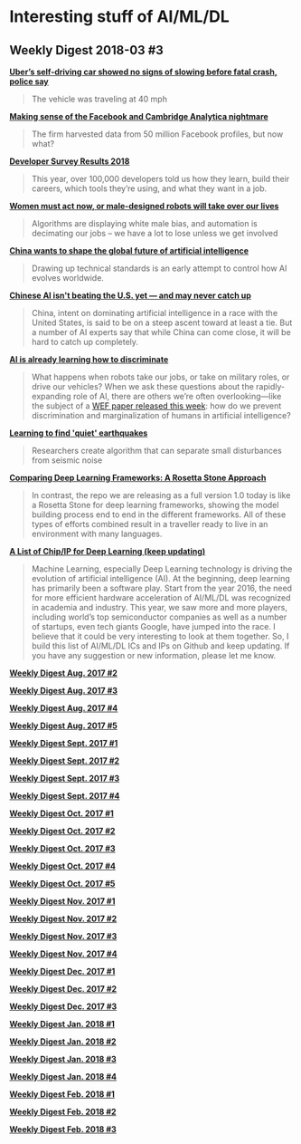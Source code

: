# Interesting stuff of AI/ML/DL

## Weekly Digest 2018-03 \#3

**[Uber’s self-driving car showed no signs of slowing before fatal crash, police say](https://www.theverge.com/2018/3/19/17140936/uber-self-driving-crash-death-homeless-arizona)**
> The vehicle was traveling at 40 mph

**[Making sense of the Facebook and Cambridge Analytica nightmare](https://www.engadget.com/2018/03/19/facebook-and-cambridge-analytica-nightmare/)**
> The firm harvested data from 50 million Facebook profiles, but now what?

**[Developer Survey Results 2018](https://insights.stackoverflow.com/survey/2018/)**
> This year, over 100,000 developers told us how they learn, build their careers, which tools they’re using, and what they want in a job.

**[Women must act now, or male-designed robots will take over our lives](https://amp.theguardian.com/commentisfree/2018/mar/13/women-robots-ai-male-artificial-intelligence-automation)**
> Algorithms are displaying white male bias, and automation is decimating our jobs – we have a lot to lose unless we get involved

**[China wants to shape the global future of artificial intelligence](https://www.technologyreview.com/s/610546/china-wants-to-shape-the-global-future-of-artificial-intelligence/)**
> Drawing up technical standards is an early attempt to control how AI evolves worldwide.

**[Chinese AI isn't beating the U.S. yet — and may never catch up](https://www.axios.com/chinese-ai-isnt-beating-the-us-yet-0cf27b7d-fe89-48e6-a5da-a7a5a3a1b84d.html)**
> China, intent on dominating artificial intelligence in a race with the United States, is said to be on a steep ascent toward at least a tie. But a number of AI experts say that while China can come close, it will be hard to catch up completely.

**[AI is already learning how to discriminate](https://work.qz.com/1227982/ai-and-discrimination-what-tech-companies-can-do/)**
> What happens when robots take our jobs, or take on military roles, or drive our vehicles? When we ask these questions about the rapidly-expanding role of AI, there are others we’re often overlooking—like the subject of a [WEF paper released this week](http://www3.weforum.org/docs/WEF_40065_White_Paper_How_to_Prevent_Discriminatory_Outcomes_in_Machine_Learning.pdf): how do we prevent discrimination and marginalization of humans in artificial intelligence?

**[Learning to find 'quiet' earthquakes](https://news.harvard.edu/gazette/story/2018/03/researchers-create-algorithm-to-separate-earthquakes-from-seismic-noise/)**
> Researchers create algorithm that can separate small disturbances from seismic noise

**[Comparing Deep Learning Frameworks: A Rosetta Stone Approach](https://blogs.technet.microsoft.com/machinelearning/2018/03/14/comparing-deep-learning-frameworks-a-rosetta-stone-approach/)**
> In contrast, the repo we are releasing as a full version 1.0 today is like a Rosetta Stone for deep learning frameworks, showing the model building process end to end in the different frameworks. All of these types of efforts combined result in a traveller ready to live in an environment with many languages.

**[A List of Chip/IP for Deep Learning (keep updating)](https://basicmi.github.io/Deep-Learning-Processor-List/)**
> Machine Learning, especially Deep Learning technology is driving the evolution of artificial intelligence (AI). At the beginning, deep learning has primarily been a software play. Start from the year 2016, the need for more efficient hardware acceleration of AI/ML/DL was recognized in academia and industry. This year, we saw more and more players, including world’s top semiconductor companies as well as a number of startups, even tech giants Google, have jumped into the race. I believe that it could be very interesting to look at them together. So, I build this list of AI/ML/DL ICs and IPs on Github and keep updating. If you have any suggestion or new information, please let me know.

**[Weekly Digest Aug. 2017 \#2](https://github.com/basicmi/Machine-Learning-Articles/blob/master/WeeklyDigest2017-08_2.md)**

**[Weekly Digest Aug. 2017 \#3](https://github.com/basicmi/Machine-Learning-Articles/blob/master/WeeklyDigest2017-08_3.md)**

**[Weekly Digest Aug. 2017 \#4](https://github.com/basicmi/Machine-Learning-Articles/blob/master/WeeklyDigest2017-08_4.md)**

**[Weekly Digest Aug. 2017 \#5](https://github.com/basicmi/Machine-Learning-Articles/blob/master/WeeklyDigest2017-08_5.md)**

**[Weekly Digest Sept. 2017 \#1](https://github.com/basicmi/Machine-Learning-Articles/blob/master/WeeklyDigest2017-09_1.md)**

**[Weekly Digest Sept. 2017 \#2](https://github.com/basicmi/Machine-Learning-Articles/blob/master/WeeklyDigest2017-09_2.md)**

**[Weekly Digest Sept. 2017 \#3](https://github.com/basicmi/Machine-Learning-Articles/blob/master/WeeklyDigest2017-09_3.md)**

**[Weekly Digest Sept. 2017 \#4](https://github.com/basicmi/Machine-Learning-Articles/blob/master/WeeklyDigest2017-09_4.md)**

**[Weekly Digest Oct. 2017 \#1](https://github.com/basicmi/Machine-Learning-Articles/blob/master/WeeklyDigest2017-10_1.md)**

**[Weekly Digest Oct. 2017 \#2](https://github.com/basicmi/Machine-Learning-Articles/blob/master/WeeklyDigest2017-10_2.md)**

**[Weekly Digest Oct. 2017 \#3](https://github.com/basicmi/Machine-Learning-Articles/blob/master/WeeklyDigest2017-10_3.md)**

**[Weekly Digest Oct. 2017 \#4](https://github.com/basicmi/Machine-Learning-Articles/blob/master/WeeklyDigest2017-10_4.md)**

**[Weekly Digest Oct. 2017 \#5](https://github.com/basicmi/Machine-Learning-Articles/blob/master/WeeklyDigest2017-10_5.md)**

**[Weekly Digest Nov. 2017 \#1](https://github.com/basicmi/Machine-Learning-Articles/blob/master/WeeklyDigest2017-11_1.md)**

**[Weekly Digest Nov. 2017 \#2](https://github.com/basicmi/Machine-Learning-Articles/blob/master/WeeklyDigest2017-11_2.md)**

**[Weekly Digest Nov. 2017 \#3](https://github.com/basicmi/Machine-Learning-Articles/blob/master/WeeklyDigest2017-11_3.md)**

**[Weekly Digest Nov. 2017 \#4](https://github.com/basicmi/Machine-Learning-Articles/blob/master/WeeklyDigest2017-11_4.md)**

**[Weekly Digest Dec. 2017 \#1](https://github.com/basicmi/Machine-Learning-Articles/blob/master/WeeklyDigest2017-12_1.md)**

**[Weekly Digest Dec. 2017 \#2](https://github.com/basicmi/Machine-Learning-Articles/blob/master/WeeklyDigest2017-12_2.md)**

**[Weekly Digest Dec. 2017 \#3](https://github.com/basicmi/Machine-Learning-Articles/blob/master/WeeklyDigest2017-12_3.md)**

**[Weekly Digest Jan. 2018 \#1](https://github.com/basicmi/Machine-Learning-Articles/blob/master/WeeklyDigest2018-01_1.md)**

**[Weekly Digest Jan. 2018 \#2](https://github.com/basicmi/Machine-Learning-Articles/blob/master/WeeklyDigest2018-01_2.md)**

**[Weekly Digest Jan. 2018 \#3](https://github.com/basicmi/Machine-Learning-Articles/blob/master/WeeklyDigest2018-01_3.md)**

**[Weekly Digest Jan. 2018 \#4](https://github.com/basicmi/Machine-Learning-Articles/blob/master/WeeklyDigest2018-01_4.md)**

**[Weekly Digest Feb. 2018 \#1](https://github.com/basicmi/Machine-Learning-Articles/blob/master/WeeklyDigest2018-02_1.md)**

**[Weekly Digest Feb. 2018 \#2](https://github.com/basicmi/Machine-Learning-Articles/blob/master/WeeklyDigest2018-02_2.md)**

**[Weekly Digest Feb. 2018 \#3](https://github.com/basicmi/Machine-Learning-Articles/blob/master/WeeklyDigest2018-02_3.md)**
